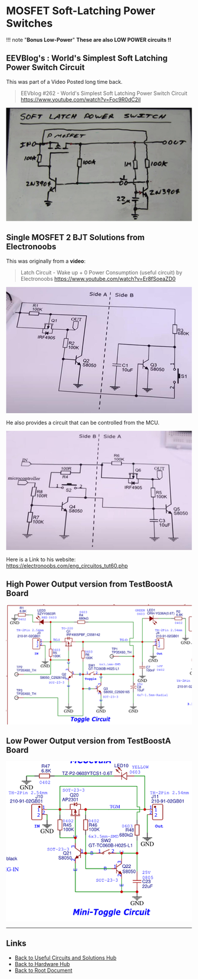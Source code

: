 # MOSFET Soft-Latching Power Switches

!!! note "**Bonus Low-Power**"
    **These are also LOW POWER circuits !!**

## EEVBlog's : World's Simplest Soft Latching Power Switch Circuit

This was part of a Video Posted long time back.

> EEVblog #262 - World's Simplest Soft Latching Power Switch Circuit
> <https://www.youtube.com/watch?v=Foc9R0dC2iI>

![Soft Power Latch Circuit](./MOSFET-soft-latch-power-switch/EEVBlog-262-Simple-Soft-Latching-Power-Switch.jpg)

## Single MOSFET 2 BJT Solutions from Electronoobs

This was originally from a **video**:

> Latch Circuit - Wake up + 0 Power Consumption (useful circuit) by Electronoobs
> <https://www.youtube.com/watch?v=Er8fSoeaZD0>

![Basic Power Latch Circuit](./MOSFET-soft-latch-power-switch/Electronoobs-power-soft-latch-curcuit.jpg)

He also provides a circuit that can be controlled from the MCU.

![MCU Controlled Power Latch Circuit](./MOSFET-soft-latch-power-switch/Electronoobs-MCU-power-control-lowpower-circuit.jpg)

Here is a Link to his website: <https://electronoobs.com/eng_circuitos_tut60.php>

## High Power Output version from TestBoostA Board

![TestBoostA Board High Power Output](./MOSFET-soft-latch-power-switch/LByVHo.png)

## Low Power Output version from TestBoostA Board

![TestBoostA Board Low Power Output](./MOSFET-soft-latch-power-switch/uDiSNW.png)

----
<!-- Footer Begins Here -->
## Links

- [Back to Useful Circuits and Solutions Hub](./README.md)
- [Back to Hardware Hub](../README.md)
- [Back to Root Document](../../README.md)

